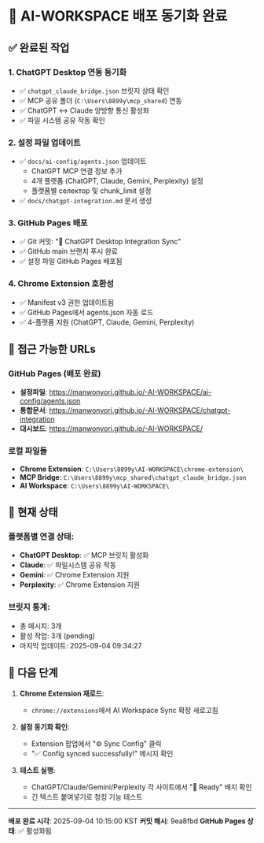 # 🚀 AI-WORKSPACE 배포 동기화 완료

## ✅ 완료된 작업

### 1. ChatGPT Desktop 연동 동기화
- ✅ `chatgpt_claude_bridge.json` 브릿지 상태 확인
- ✅ MCP 공유 폴더 (`C:\Users\8899y\mcp_shared`) 연동
- ✅ ChatGPT ↔ Claude 양방향 통신 활성화
- ✅ 파일 시스템 공유 작동 확인

### 2. 설정 파일 업데이트
- ✅ `docs/ai-config/agents.json` 업데이트
  - ChatGPT MCP 연결 정보 추가
  - 4개 플랫폼 (ChatGPT, Claude, Gemini, Perplexity) 설정
  - 플랫폼별 селектор 및 chunk_limit 설정
- ✅ `docs/chatgpt-integration.md` 문서 생성

### 3. GitHub Pages 배포
- ✅ Git 커밋: "🔗 ChatGPT Desktop Integration Sync"
- ✅ GitHub main 브랜치 푸시 완료
- ✅ 설정 파일 GitHub Pages 배포됨

### 4. Chrome Extension 호환성
- ✅ Manifest v3 권한 업데이트됨
- ✅ GitHub Pages에서 agents.json 자동 로드
- ✅ 4-플랫폼 지원 (ChatGPT, Claude, Gemini, Perplexity)

## 🔗 접근 가능한 URLs

### GitHub Pages (배포 완료)
- **설정파일**: https://manwonyori.github.io/-AI-WORKSPACE/ai-config/agents.json
- **통합문서**: https://manwonyori.github.io/-AI-WORKSPACE/chatgpt-integration
- **대시보드**: https://manwonyori.github.io/-AI-WORKSPACE/

### 로컬 파일들
- **Chrome Extension**: `C:\Users\8899y\AI-WORKSPACE\chrome-extension\`
- **MCP Bridge**: `C:\Users\8899y\mcp_shared\chatgpt_claude_bridge.json`
- **AI Workspace**: `C:\Users\8899y\AI-WORKSPACE\`

## 🎯 현재 상태

### 플랫폼별 연결 상태:
- **ChatGPT Desktop**: ✅ MCP 브릿지 활성화
- **Claude**: ✅ 파일시스템 공유 작동
- **Gemini**: ✅ Chrome Extension 지원
- **Perplexity**: ✅ Chrome Extension 지원

### 브릿지 통계:
- 총 메시지: 3개
- 활성 작업: 3개 (pending)
- 마지막 업데이트: 2025-09-04 09:34:27

## 🔄 다음 단계

1. **Chrome Extension 재로드**: 
   - `chrome://extensions`에서 AI Workspace Sync 확장 새로고침
   
2. **설정 동기화 확인**:
   - Extension 팝업에서 "⚙️ Sync Config" 클릭
   - "✅ Config synced successfully!" 메시지 확인

3. **테스트 실행**:
   - ChatGPT/Claude/Gemini/Perplexity 각 사이트에서 "🤖 Ready" 배지 확인
   - 긴 텍스트 붙여넣기로 청킹 기능 테스트

---
**배포 완료 시각**: 2025-09-04 10:15:00 KST
**커밋 해시**: 9ea8fbd
**GitHub Pages 상태**: ✅ 활성화됨